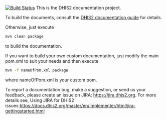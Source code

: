 [![Build Status](https://travis-ci.org/dhis2/dhis2-docs.svg?branch=master)](https://travis-ci.org/dhis2/dhis2-docs)
This is the DHIS2 documentation project. 

To build the documents, consult the <a href="https://www.dhis2.org/doc/snapshot/en/implementer/dhis2_documentation_guide.pdf">DHIS2 documentation guide</a> for details. 

Otherwise, just execute
```bash
mvn clean package
```
to build the documentation.

If you want to build your own custom documentation, just modify the main pom.xml to suit your needs and then execute

```bash
mvn -f nameOfPom.xml package
```

where nameOfPom.xml is your custom pom.

To report a documentation bug, make a suggestion, or send us your feedback, please create an issue on JIRA:
https://jira.dhis2.org. 
For more details see, Using JIRA for DHIS2 issues:https://docs.dhis2.org/master/en/implementer/html/jira-gettingstarted.html
